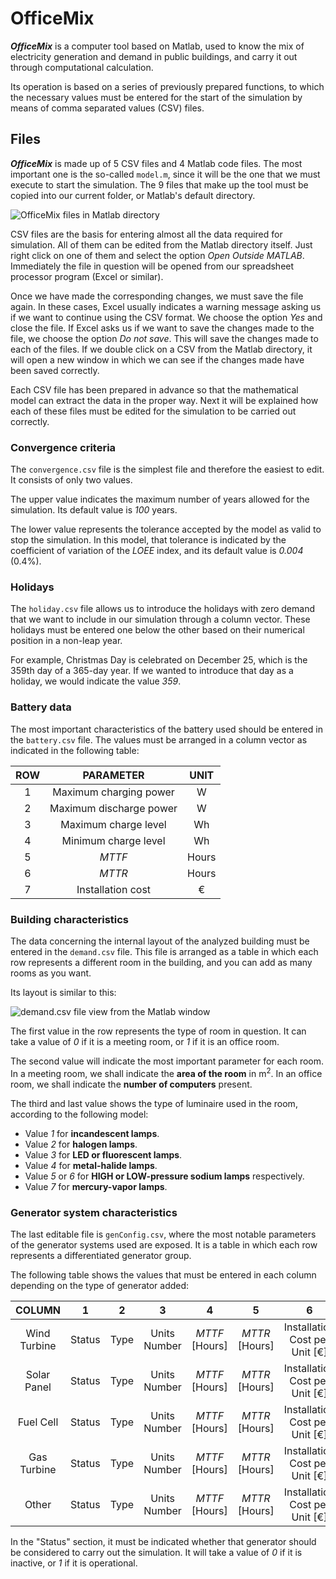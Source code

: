 # OfficeMix

***OfficeMix*** is a computer tool based on Matlab, used to know the mix of electricity generation and demand in public buildings, and carry it out through computational calculation.

Its operation is based on a series of previously prepared functions, to which the necessary values must be entered for the start of the simulation by means of comma separated values (CSV) files.

## Files

***OfficeMix*** is made up of 5 CSV files and 4 Matlab code files. The most important one is the so-called `model.m`, since it will be the one that we must execute to start the simulation. The 9 files that make up the tool must be copied into our current folder, or Matlab's default directory.

![OfficeMix files in Matlab directory](https://user-images.githubusercontent.com/94860520/148534207-7cb3ee14-3083-485f-b228-e03ab7f74e69.png)


CSV files are the basis for entering almost all the data required for simulation. All of them can be edited from the Matlab directory itself. Just right click on one of them and select the option *Open Outside MATLAB*. Immediately the file in question will be opened from our spreadsheet processor program (Excel or similar).

Once we have made the corresponding changes, we must save the file again. In these cases, Excel usually indicates a warning message asking us if we want to continue using the CSV format. We choose the option *Yes* and close the file. If Excel asks us if we want to save the changes made to the file, we choose the option *Do not save*. This will save the changes made to each of the files. If we double click on a CSV from the Matlab directory, it will open a new window in which we can see if the changes made have been saved correctly.

Each CSV file has been prepared in advance so that the mathematical model can extract the data in the proper way. Next it will be explained how each of these files must be edited for the simulation to be carried out correctly.

### Convergence criteria

The `convergence.csv` file is the simplest file and therefore the easiest to edit. It consists of only two values.

The upper value indicates the maximum number of years allowed for the simulation. Its default value is *100* years.

The lower value represents the tolerance accepted by the model as valid to stop the simulation. In this model, that tolerance is indicated by the coefficient of variation of the *LOEE* index, and its default value is *0.004* (0.4%).

### Holidays

The `holiday.csv` file allows us to introduce the holidays with zero demand that we want to include in our simulation through a column vector. These holidays must be entered one below the other based on their numerical position in a non-leap year.

For example, Christmas Day is celebrated on December 25, which is the 359th day of a 365-day year. If we wanted to introduce that day as a holiday, we would indicate the value *359*.

### Battery data

The most important characteristics of the battery used should be entered in the `battery.csv` file. The values must be arranged in a column vector as indicated in the following table:

| ROW |    PARAMETER   |            UNIT            |
| :---: | :----------: | :------------------------: |
| 1 | Maximum charging power | W |
| 2 | Maximum discharge power | W |
| 3 | Maximum charge level | Wh |
| 4 | Minimum charge level | Wh |
| 5 | *MTTF* | Hours |
| 6 | *MTTR* | Hours |
| 7 | Installation cost | € |

### Building characteristics

The data concerning the internal layout of the analyzed building must be entered in the `demand.csv` file. This file is arranged as a table in which each row represents a different room in the building, and you can add as many rooms as you want.

Its layout is similar to this:

![demand.csv file view from the Matlab window](https://user-images.githubusercontent.com/94860520/148534530-c7930aab-4032-44a3-bf1a-a36f3eb606af.png)

The first value in the row represents the type of room in question. It can take a value of *0* if it is a meeting room, or *1* if it is an office room.

The second value will indicate the most important parameter for each room. In a meeting room, we shall indicate the **area of the room** in m<sup>2</sup>. In an office room, we shall indicate the **number of computers** present.

The third and last value shows the type of luminaire used in the room, according to the following model:
- Value *1* for **incandescent lamps**.
- Value *2* for **halogen lamps**.
- Value *3* for **LED or fluorescent lamps**.
- Value *4* for **metal-halide lamps**.
- Value *5* or *6* for **HIGH or LOW-pressure sodium lamps** respectively.
- Value *7* for **mercury-vapor lamps**.

### Generator system characteristics

The last editable file is `genConfig.csv`, where the most notable parameters of the generator systems used are exposed. It is a table in which each row represents a differentiated generator group.

The following table shows the values that must be entered in each column depending on the type of generator added:

|    COLUMN    |    1   |   2  |       3      |        4       |        5       |                6               |              7              |      8     |       9      |     10    |     11     |        12       |        13        |      14     |
|:------------:|:------:|:----:|:------------:|:--------------:|:--------------:|:------------------------------:|:---------------------------:|:----------:|:------------:|:---------:|:----------:|:---------------:|:----------------:|:-----------:|
| Wind Turbine | Status | Type | Units Number | *MTTF* [Hours] | *MTTR* [Hours] | Installation Cost per Unit [€] | Operating Cost per Unit [€] | *P<sub>nom</sub>* [W] | *v<sub>nom</sub>* [m/s] | *c* [m/s] |  *k* [m/s] | *v<sub>cut-in</sub>* [m/s] | *v<sub>cut-out</sub>* [m/s] |             |
|  Solar Panel | Status | Type | Units Number | *MTTF* [Hours] | *MTTR* [Hours] | Installation Cost per Unit [€] | Operating Cost per Unit [€] | *N<sub>OT</sub>* [ºC] |   *V<sub>OC</sub>* [V]  | *I<sub>SC</sub>* [A] | *V<sub>MPP</sub>* [V] |    *I<sub>MPP</sub>* [A]   |    *k<sub>I</sub>* [mA/K]   | *k<sub>V</sub>* [mV/K] |
|   Fuel Cell  | Status | Type | Units Number | *MTTF* [Hours] | *MTTR* [Hours] | Installation Cost per Unit [€] | Operating Cost per Unit [€] | *P<sub>nom</sub>* [W] |  *P<sub>min</sub>* [W]  |           |            |                 |                  |             |
|  Gas Turbine | Status | Type | Units Number | *MTTF* [Hours] | *MTTR* [Hours] | Installation Cost per Unit [€] | Operating Cost per Unit [€] | *P<sub>nom</sub>* [W] |  *P<sub>min</sub>* [W]  |           |            |                 |                  |             |
|     Other    | Status | Type | Units Number | *MTTF* [Hours] | *MTTR* [Hours] | Installation Cost per Unit [€] | Operating Cost per Unit [€] | *P<sub>nom</sub>* [W] |  *P<sub>min</sub>* [W]  |           |            |                 |                  |             |

In the "Status" section, it must be indicated whether that generator should be considered to carry out the simulation. It will take a value of *0* if it is inactive, or *1* if it is operational.
